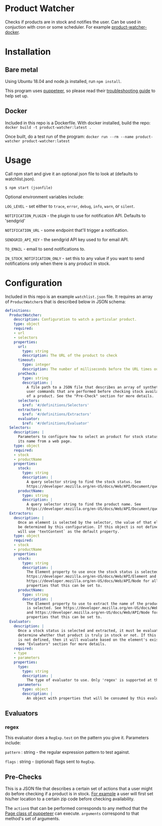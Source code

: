 # Product Watcher
Checks if products are in stock and notifies the user. Can be used in conjuction with cron or some scheduler.
For example [product-watcher-docker](https://github.com/fusoya59/product-watcher-docker).

# Installation
## Bare metal
Using Ubuntu 18.04 and node.js installed, run `npm install`.

This program uses [puppeteer](https://github.com/puppeteer/puppeteer), so please read their
[troubleshooting guide](https://github.com/puppeteer/puppeteer/blob/main/docs/troubleshooting.md)
to help set up.

## Docker
Included in this repo is a Dockerfile. With docker installed, build the repo: `docker build -t product-watcher:latest .`

Once built, do a test run of the program: `docker run --rm --name product-watcher product-watcher:latest`

# Usage
Call npm start and give it an optional json file to look at (defaults to watchlist.json).
```
$ npm start (jsonfile)
```
Optional environment variables include:

`LOG_LEVEL` - set either to `trace`, `error`, `debug`, `info`, `warn`, or `silent`.

`NOTIFICATION_PLUGIN` - the plugin to use for notification API. Defaults to 'sendgrid'

`NOTIFICATION_URL` - some endpoint that'll trigger a notification.

`SENDGRID_API_KEY` - the sendgrid API key used to for email API.

`TO_EMAIL` - email to send notifications to.

`IN_STOCK_NOTIFICATION_ONLY` - set this to any value if you want to send notifications only when there is any product in stock.

# Configuration
Included in this repo is an example `watchlist.json` file. It requires an array of `ProductWatcher`s that is described below in JSON schema:
```yaml
definitions:
  ProductWatcher:
    description: Configuration to watch a particular product.
    type: object
    required:
    - url
    - selectors
    properties:
      url:
        type: string
        description: The URL of the product to check
      timeout:
        type: integer
        description: The number of milliseconds before the URL times out
      preCheck:
        type: string
        description: |
          A file path to a JSON file that describes an array of synthetic 
          user commands that are performed before checking stock availability
          of a product. See the "Pre-Check" section for more details.
      selectors:
        $ref: '#/definitions/Selectors'
      extractors:
        $ref: '#/definitions/Extractors'
      evaluator:
        $ref: '#/definitions/Evaluator'
  Selectors:
    description: |
      Parameters to configure how to select an product for stock status and 
      its name from a web page.
    type: object
    required:
    - stock
    - productName
    properties:
      stock:
        type: string
        description: |
          A query selector string to find the stock status. See
          https://developer.mozilla.org/en-US/docs/Web/API/Document/querySelector
      productName:
        type: string
        description: |
          A query selector string to find the product name. See
          https://developer.mozilla.org/en-US/docs/Web/API/Document/querySelector
  Extractors:
    description: |
      Once an element is selected by the selector, the value of that element will
      be determined by this configuration. If this object is not defined, then it
      will use 'textContent` as the default property.
    type: object
    required:
    - stock
    - productName
    properties:
      stock:
        type: string
        description: |
          The Element property to use once the stock status is selected. See
          https://developer.mozilla.org/en-US/docs/Web/API/Element and
          https://developer.mozilla.org/en-US/docs/Web/API/Node for all the
          properties that this can be set to.
      productName:
        type: string
        description: |
          The Element property to use to extract the name of the product once it
          is selected. See https://developer.mozilla.org/en-US/docs/Web/API/Element
          and https://developer.mozilla.org/en-US/docs/Web/API/Node for all the
          properties that this can be set to.
  Evaluator:
    description: |
      Once a stock status is selected and extracted, it must be evaluated to 
      determine whether that product is truly in stock or not. If this object 
      is not defined, then it will evaluate based on the element's existence.
      See "Evluators" section for more details.
    required:
    - type
    - parameters
    properties:
      type:
        type: string
        description: |
          The type of evaluator to use. Only 'regex' is supported at the moment.
      parameters:
        type: object
        description: |
          An object with properties that will be consumed by this evaluator.
```

## Evaluators
### regex
This evaluator does a `RegExp.test` on the pattern you give it. Parameters include:

`pattern` : string - the regular expression pattern to test against.

`flags` : string - (optional) flags sent to `RegExp`.

## Pre-Checks
This is a JSON file that describes a certain set of actions that a user might do before
checking if a product is in stock. [For example](./examplePrechecks/targetPrecheck.json)
a user will first set his/her location to a certain zip code before checking
availability.

The `action`s that can be performed corresponds to any method that the [Page class of puppeteer](https://github.com/puppeteer/puppeteer/blob/v5.0.0/docs/api.md#class-page)
can execute. `arguments` correspond to that method's set of arguments.